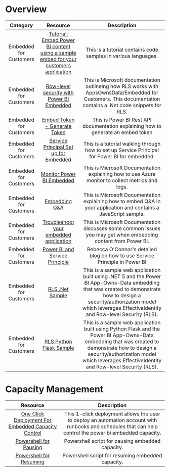 # Overview

| Category | Resource | Description |
|:------------------------:|:-----------------------:|:-----------:|
| Embedded for Customers | [Tutorial: Embed Power BI content using a sample embed for your customers application](https://docs.microsoft.com/en-us/power-bi/developer/embedded/embed-sample-for-customers?tabs=net-core) | This is a tutorial contains code samples in various languages. |
| Embedded for Customers | [Row-level security with Power BI Embedded](https://docs.microsoft.com/en-us/power-bi/developer/embedded/embedded-row-level-security) | This is Microsoft documentation outlineing how RLS works with AppsOwnsData/Embedded for Customers. This documentation contains a .Net code snippets for RLS. |
| Embedded for Customers | [Embed Token - Generate Token](https://docs.microsoft.com/en-us/rest/api/power-bi/embed-token/embed-token-generate-token) | This is Power BI Rest API documentation explaining how to generate an embed token |
| Embedded for Customers | [Service Principal Set up for Embedded](../ServicePrincipal/ServicePrincipal.md) | This is a tutorial walking through how to set up Service Principal for Power BI for embedded. |
| Embedded for Customers | [Monitor Power BI Embedded](https://docs.microsoft.com/en-us/power-bi/developer/embedded/monitor-power-bi-embedded) | This is Microsoft Documentation explaining how to use Azure monitor to collect metrics and logs. |
| Embedded for Customers | [Embedding Q&A](https://docs.microsoft.com/en-us/power-bi/developer/embedded/qanda) | This is Microsoft Documentation explaining how to embed Q&A in your application and contains a JavaScript sample. |
| Embedded for Customers | [Troubleshoot your embedded application](https://docs.microsoft.com/en-us/power-bi/developer/embedded/embedded-troubleshoot) | This is Microsoft Documentation discusses some common issues you may get when embedding content from Power BI. |
| Embedded for Customers | [Power BI and Service Principle](https://www.artfuldatanerd.com/post/power-bi-and-the-service-principle) | Rebecca O'Connor's detailed blog on how to use Service Principle in Power BI |
| Embedded for Customers | [RLS .Net Sample](https://docs.microsoft.com/en-us/power-bi/developer/embedded/embedded-row-level-security) | This is a sample web application built using .NET 5 and the Power BI App-Owns-Data embedding that was created to demonstrate how to design a security/authorization model which leverages EffectiveIdentity and Row-level Security (RLS). |
| Embedded for Customers | [RLS Python Flask Sample](https://github.com/lipinght/PBIEmbedRLSFlaskSample) | This is a sample web application built using Python Flask and the Power BI App-Owns-Data embedding that was created to demonstrate how to design a security/authorization model which leverages EffectiveIdentity and Row-level Security (RLS). |




# Capacity Management

| Resource | Description |
|:-----------------------:|:-----------:|
| [One Click Deployment For Embedded Capacity Control](https://github.com/lipinght/PBI-Embedded-Control-1-Click-Deployment) | This 1-click deployment allows the user to deploy an automation account with runbooks and schedules that can help control the power bi embedded capacity. |
| [Powershell for Pausing](../Embedded/pause.ps1) | Powershell script for pausing embedded capacity. |
| [Powershell for Resuming](../Embedded/resume.ps1) | Powershell script for resuming embedded capacity. |



